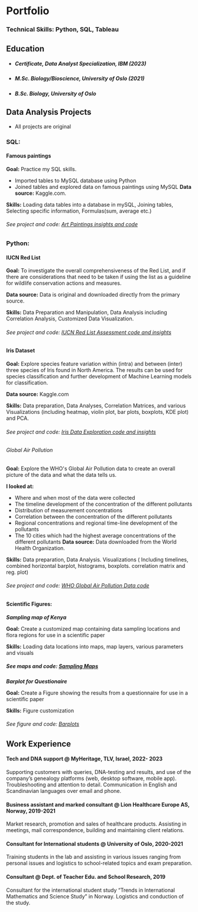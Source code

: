 # Portfolio 

### Technical Skills: Python, SQL, Tableau

## Education
- ##### Certificate, Data Analyst Specialization, IBM (2023)
- ##### M.Sc. Biology/Bioscience, University of Oslo (2021)
- ##### B.Sc. Biology, University of Oslo 
 


## Data Analysis Projects
- All projects are original

### SQL:
#### Famous paintings
**Goal:** Practice my SQL skills.
- Imported tables to MySQL database using Python
- Joined tables and explored data on famous paintings using MySQL
**Data source:** Kaggle.com.
  
**Skills:** Loading data tables into a database in mySQL, Joining tables, Selecting specific information, Formulas(sum, average etc.)
###### See project and code: [Art Paintings insights and code](https://github.com/ToriiX/SQL-Art_Paintings)

### Python:
#### IUCN Red List  
**Goal:** To investigate the overall comprehensiveness of the Red List, and if there are considerations that need to be taken if using the list as a guideline for wildlife conservation actions and measures.

**Data source:** Data is original and downloaded directly from the primary source.

**Skills:** Data Preparation and Manipulation, Data Analysis including Correlation Analysis, Customized Data Visualization.
###### See project and code: [IUCN Red List Assessment code and insights](https://github.com/ToriiX/Red-List-assessment-Analysis/blob/main/The_Red_List_Analysis.ipynb)


#### Iris Dataset
**Goal:** Explore species feature variation within (intra) and between (inter) three species of Iris found in North America. The results can be used for species classification and further development of Machine Learning models for classification.

**Data source:** Kaggle.com

**Skills:**  Data preparation, Data Analyses, Correlation Matrices, and various Visualizations (including heatmap, violin plot, bar plots, boxplots, KDE plot) and PCA.

###### See project and code: [Iris Data Exploration code and insights](https://github.com/ToriiX/Iris__dataset_EDA/blob/main/Iris_extended_dataset_EDA_PCA_analysis.ipynb)

###### Global Air Pollution
**Goal:** Explore the WHO's Global Air Pollution data to create an overall picture of the data and what the data tells us. 

**I looked at:**
- Where and when most of the data were collected
- The timeline development of the concentration of the different pollutants
- Distribution of measurement concentrations
- Correlation between the concentration of the different pollutants
- Regional concentrations and regional time-line development of the pollutants
- The 10 cities which had the highest average concentrations of the different pollutants
**Data source:** Data downloaded from the World Health Organization.
  
**Skills:** Data preparation, Data Analysis. Visualizations ( Including timelines, combined horizontal barplot, histograms, boxplots. correlation matrix and reg. plot)  
###### See project and code: [WHO Global Air Pollution Data code](https://github.com/ToriiX/AirPollutionEDA/blob/main/Global_Air_Pollution_WHO.ipynb)

#### Scientific Figures:
***Sampling map of Kenya*** 

**Goal:** Create a customized map containing data sampling locations and flora regions for use in a scientific paper

**Skills:** Loading data locations into maps, map layers, various parameters and visuals 
##### See maps and code: [Sampling Maps](https://github.com/ToriiX/Maps/blob/main/kenya_maps.ipynb)

***Barplot for Questionaire*** 

**Goal:** Create a Figure showing the results from a questionnaire for use in a scientific paper

**Skills:** Figure customization
###### See figure and code: [Barplots](https://github.com/ToriiX/Maps/blob/main/kenya_barplot.ipynb)





## Work Experience

#### Tech and DNA support @ MyHeritage, TLV, Israel, 2022- 2023                                                                                                    
Supporting customers with queries, DNA-testing and results, and use of the company’s genealogy platforms (web, desktop software, mobile app). 
Troubleshooting and attention to detail. Communication in English and Scandinavian languages over email and phone.  

#### Business assistant and marked consultant @ Lion Healthcare Europe AS, Norway, 2019-2021                                                                      
Market research, promotion and sales of healthcare products. 
Assisting in meetings, mail correspondence, building and maintaining client relations. 

#### Consultant for International students @ University of Oslo, 2020-2021                                                                                
Training students in the lab and assisting in various issues ranging from personal issues and logistics to school-related topics and exam preparation. 
 
#### Consultant @ Dept. of Teacher Edu. and School Research, 2019
Consultant for the international student study “Trends in International Mathematics and Science Study” in Norway. Logistics and conduction of the study. 



